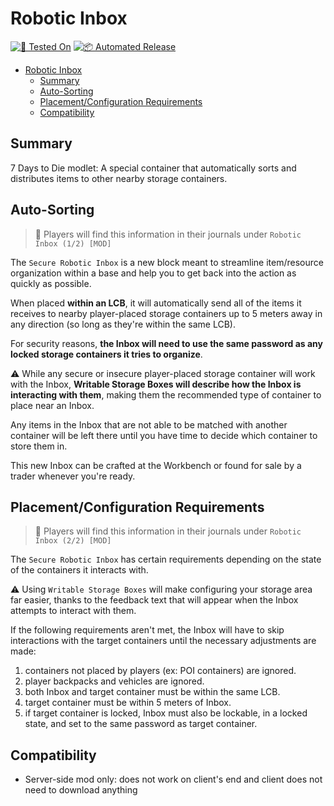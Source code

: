 # Robotic Inbox

[![🧪 Tested On](https://img.shields.io/badge/🧪%20Tested%20On-A20.6%20b9-blue.svg)](https://7daystodie.com/) [![📦 Automated Release](https://github.com/jonathan-robertson/robotic-storage/actions/workflows/release.yml/badge.svg)](https://github.com/jonathan-robertson/robotic-storage/actions/workflows/release.yml)

- [Robotic Inbox](#robotic-inbox)
  - [Summary](#summary)
  - [Auto-Sorting](#auto-sorting)
  - [Placement/Configuration Requirements](#placementconfiguration-requirements)
  - [Compatibility](#compatibility)

## Summary

7 Days to Die modlet: A special container that automatically sorts and distributes items to other nearby storage containers.

## Auto-Sorting

> 📝 Players will find this information in their journals under `Robotic Inbox (1/2) [MOD]`

The `Secure Robotic Inbox` is a new block meant to streamline item/resource organization within a base and help you to get back into the action as quickly as possible.

When placed **within an LCB**, it will automatically send all of the items it receives to nearby player-placed storage containers up to 5 meters away in any direction (so long as they're within the same LCB).

For security reasons, **the Inbox will need to use the same password as any locked storage containers it tries to organize**.

⚠️ While any secure or insecure player-placed storage container will work with the Inbox, **Writable Storage Boxes will describe how the Inbox is interacting with them**, making them the recommended type of container to place near an Inbox.

Any items in the Inbox that are not able to be matched with another container will be left there until you have time to decide which container to store them in.

This new Inbox can be crafted at the Workbench or found for sale by a trader whenever you're ready.

## Placement/Configuration Requirements

> 📝 Players will find this information in their journals under `Robotic Inbox (2/2) [MOD]`

The `Secure Robotic Inbox` has certain requirements depending on the state of the containers it interacts with.

⚠️ Using `Writable Storage Boxes` will make configuring your storage area far easier, thanks to the feedback text that will appear when the Inbox attempts to interact with them.

If the following requirements aren't met, the Inbox will have to skip interactions with the target containers until the necessary adjustments are made:

1. containers not placed by players (ex: POI containers) are ignored.
2. player backpacks and vehicles are ignored.
3. both Inbox and target container must be within the same LCB.
4. target container must be within 5 meters of Inbox.
5. if target container is locked, Inbox must also be lockable, in a locked state, and set to the same password as target container.

## Compatibility

- Server-side mod only: does not work on client's end and client does not need to download anything

